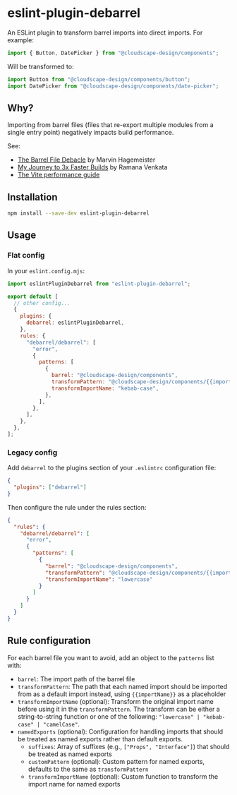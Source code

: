 # eslint-plugin-debarrel

An ESLint plugin to transform barrel imports into direct imports. For example:

```typescript
import { Button, DatePicker } from "@cloudscape-design/components";
```

Will be transformed to:

```typescript
import Button from "@cloudscape-design/components/button";
import DatePicker from "@cloudscape-design/components/date-picker";
```

## Why?

Importing from barrel files (files that re-export multiple modules from a single entry point) negatively impacts build performance.

See:

- [The Barrel File Debacle](https://marvinh.dev/blog/speeding-up-javascript-ecosystem-part-7/) by Marvin Hagemeister
- [My Journey to 3x Faster Builds](https://blog.vramana.com/posts/barrel_files_slow_build/) by Ramana Venkata
- [The Vite performance guide](https://vite.dev/guide/performance#avoid-barrel-files)

## Installation

```bash
npm install --save-dev eslint-plugin-debarrel
```

## Usage

### Flat config

In your `eslint.config.mjs`:

```mjs
import eslintPluginDebarrel from "eslint-plugin-debarrel";

export default [
  // other config...
  {
    plugins: {
      debarrel: eslintPluginDebarrel,
    },
    rules: {
      "debarrel/debarrel": [
        "error",
        {
          patterns: [
            {
              barrel: "@cloudscape-design/components",
              transformPattern: "@cloudscape-design/components/{{importName}}",
              transformImportName: "kebab-case",
            },
          ],
        },
      ],
    },
  },
];
```

### Legacy config

Add `debarrel` to the plugins section of your `.eslintrc` configuration file:

```json
{
  "plugins": ["debarrel"]
}
```

Then configure the rule under the rules section:

```json
{
  "rules": {
    "debarrel/debarrel": [
      "error",
      {
        "patterns": [
          {
            "barrel": "@cloudscape-design/components",
            "transformPattern": "@cloudscape-design/components/{{importName}}",
            "transformImportName": "lowercase"
          }
        ]
      }
    ]
  }
}
```

## Rule configuration

For each barrel file you want to avoid, add an object to the `patterns` list with:

- `barrel`: The import path of the barrel file
- `transformPattern`: The path that each named import should be imported from as a default import instead, using `{{importName}}` as a placeholder
- `transformImportName` (optional): Transform the original import name before using it in the `transformPattern`. The transform can be either a string-to-string function or one of the following: `"lowercase" | "kebab-case" | "camelCase"`.
- `namedExports` (optional): Configuration for handling imports that should be treated as named exports rather than default exports.
  - `suffixes`: Array of suffixes (e.g., `["Props", "Interface"]`) that should be treated as named exports
  - `customPattern` (optional): Custom pattern for named exports, defaults to the same as `transformPattern`
  - `transformImportName` (optional): Custom function to transform the import name for named exports
